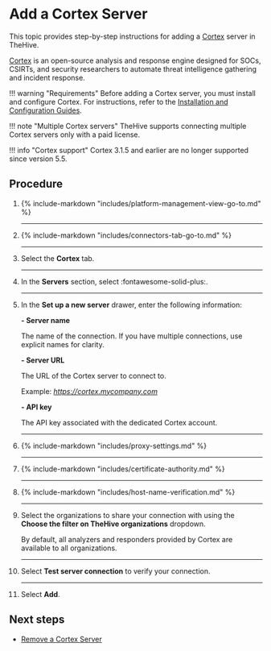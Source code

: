 # Add a Cortex Server

<!-- md:permission `[admin] managePlatform` -->

This topic provides step-by-step instructions for adding a [Cortex](about-cortex.md) server in TheHive.

[Cortex](https://github.com/thehive-project/Cortex/) is an open-source analysis and response engine designed for SOCs, CSIRTs, and security researchers to automate threat intelligence gathering and incident response.

!!! warning "Requirements"
    Before adding a Cortex server, you must install and configure Cortex. For instructions, refer to the [Installation and Configuration Guides](../../../cortex/installation-and-configuration/index.md).

!!! note "Multiple Cortex servers"
    TheHive supports connecting multiple Cortex servers only with a paid license.

!!! info "Cortex support"
    <!-- md:version 5.5 --> Cortex 3.1.5 and earlier are no longer supported since version 5.5.

<h2>Procedure</h2>

1. {% include-markdown "includes/platform-management-view-go-to.md" %}

    ---

2. {% include-markdown "includes/connectors-tab-go-to.md" %}

    ---

3. Select the **Cortex** tab.

    ---

4. In the **Servers** section, select :fontawesome-solid-plus:.

    ---

5. In the **Set up a new server** drawer, enter the following information:

    **- Server name**

    The name of the connection. If you have multiple connections, use explicit names for clarity.

    **- Server URL**

    The URL of the Cortex server to connect to.
    
    Example: *https://cortex.mycompany.com*

    **- API key**

    The API key associated with the dedicated Cortex account.

    ---

6. {% include-markdown "includes/proxy-settings.md" %}

    ---

7. {% include-markdown "includes/certificate-authority.md" %}

    ---

8. {% include-markdown "includes/host-name-verification.md" %}

    ---

9. Select the organizations to share your connection with using the **Choose the filter on TheHive organizations** dropdown.

    By default, all analyzers and responders provided by Cortex are available to all organizations.

    ---

10. Select **Test server connection** to verify your connection.

    ---

11. Select **Add**.

<h2>Next steps</h2>

* [Remove a Cortex Server](remove-a-cortex-server.md)
